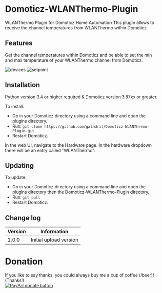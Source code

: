 
# Domoticz-WLANThermo-Plugin

WLANThermo Plugin for Domoticz Home Automation
This plugin allows to receive the channel temperatures from WLANThermo within Domoticz 


## Features

Get the channel temperatures within Domoticz and be able to set the min and max temperature of your WLANThermo channel from Domoticz.

![devices](https://user-images.githubusercontent.com/14561640/90861052-71f40c00-e38b-11ea-9c68-f2c76352d549.png) 
![setpoint](https://user-images.githubusercontent.com/14561640/90861102-820beb80-e38b-11ea-9784-d81cbea52e01.png)


## Installation

Python version 3.4 or higher required & Domoticz version 3.87xx or greater.

To install:
* Go in your Domoticz directory using a command line and open the plugins directory.
* Run: ```git clone https://github.com/galadril/Domoticz-WLANThermo-Plugin.git```
* Restart Domoticz.

In the web UI, navigate to the Hardware page.  In the hardware dropdown there will be an entry called "WLANThermo".


## Updating

To update:
* Go in your Domoticz directory using a command line and open the plugins directory then the Domoticz-WLANThermo-Plugin directory.
* Run: ```git pull```
* Restart Domoticz.


## Change log

| Version | Information |
| ----- | ---------- |
| 1.0.0 | Initial upload version |


# Donation

If you like to say thanks, you could always buy me a cup of coffee (/beer)!   
(Thanks!)  
[![PayPal donate button](https://img.shields.io/badge/paypal-donate-yellow.svg)](https://www.paypal.me/markheinis)
